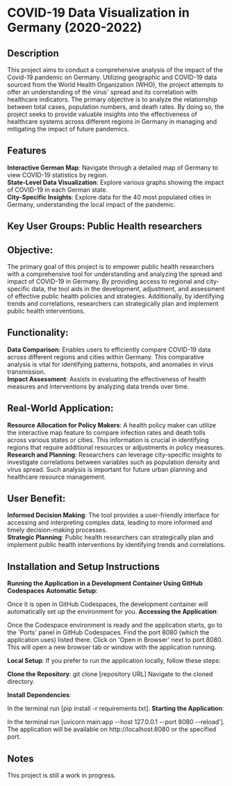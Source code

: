 # COVID-19 Data Visualization in Germany (2020-2022)

## Description
This project aims to conduct a comprehensive analysis of the impact of the Covid-19 pandemic on Germany. Utilizing geographic and COVID-19 data sourced from the World Health Organization (WHO), the project attempts to offer an understanding of the virus' spread and its correlation with healthcare indicators. The primary objective is to analyze the relationship between total cases, population numbers, and death rates. By doing so, the project seeks to provide valuable insights into the effectiveness of healthcare systems across different regions in Germany in managing and mitigating the impact of future pandemics.

## Features
**Interactive German Map**: Navigate through a detailed map of Germany to view COVID-19 statistics by region.  
**State-Level Data Visualization**: Explore various graphs showing the impact of COVID-19 in each German state.  
**City-Specific Insights**: Explore data for the 40 most populated cities in Germany, understanding the local impact of the pandemic.  

## Key User Groups: Public Health researchers

## Objective:
The primary goal of this project is to empower public health researchers with a comprehensive tool for understanding and analyzing the spread and impact of COVID-19 in Germany. By providing access to regional and city-specific data, the tool aids in the development, adjustment, and assessment of effective public health policies and strategies. Additionally, by identifying trends and correlations, researchers can strategically plan and implement public health interventions.

## Functionality:
**Data Comparison**: Enables users to efficiently compare COVID-19 data across different regions and cities within Germany. This comparative analysis is vital for identifying patterns, hotspots, and anomalies in virus transmission.  
**Impact Assessment**: Assists in evaluating the effectiveness of health measures and interventions by analyzing data trends over time.  

## Real-World Application:
**Resource Allocation for Policy Makers**: A health policy maker can utilize the interactive map feature to compare infection rates and death tolls across various states or cities. This information is crucial in identifying regions that require additional resources or adjustments in policy measures.  
**Research and Planning**: Researchers can leverage city-specific insights to investigate correlations between variables such as population density and virus spread. Such analysis is important for future urban planning and healthcare resource management.  

## User Benefit:
**Informed Decision Making**: The tool provides a user-friendly interface for accessing and interpreting complex data, leading to more informed and timely decision-making processes.  
**Strategic Planning**: Public health researchers can strategically plan and implement public health interventions by identifying trends and correlations.  

## Installation and Setup Instructions
**Running the Application in a Development Container Using GitHub Codespaces**
**Automatic Setup**:

Once it is open in GitHub Codespaces, the development container will automatically set up the environment for you. 
**Accessing the Application**:

Once the Codespace environment is ready and the application starts, go to the 'Ports' panel in GitHub Codespaces.
Find the port 8080 (which the application uses) listed there.
Click on 'Open in Browser' next to port 8080. This will open a new browser tab or window with the application running.

**Local Setup**:
If you prefer to run the application locally, follow these steps:

**Clone the Repository**:
git clone [repository URL]
Navigate to the cloned directory.

**Install Dependencies**:


In the terminal run [pip install -r requirements.txt].
**Starting the Application**:

In the terminal run [uvicorn main:app --host 127.0.0.1 --port 8080 --reload'].
The application will be available on http://localhost:8080 or the specified port.

## Notes
This project is still a work in progress. 
